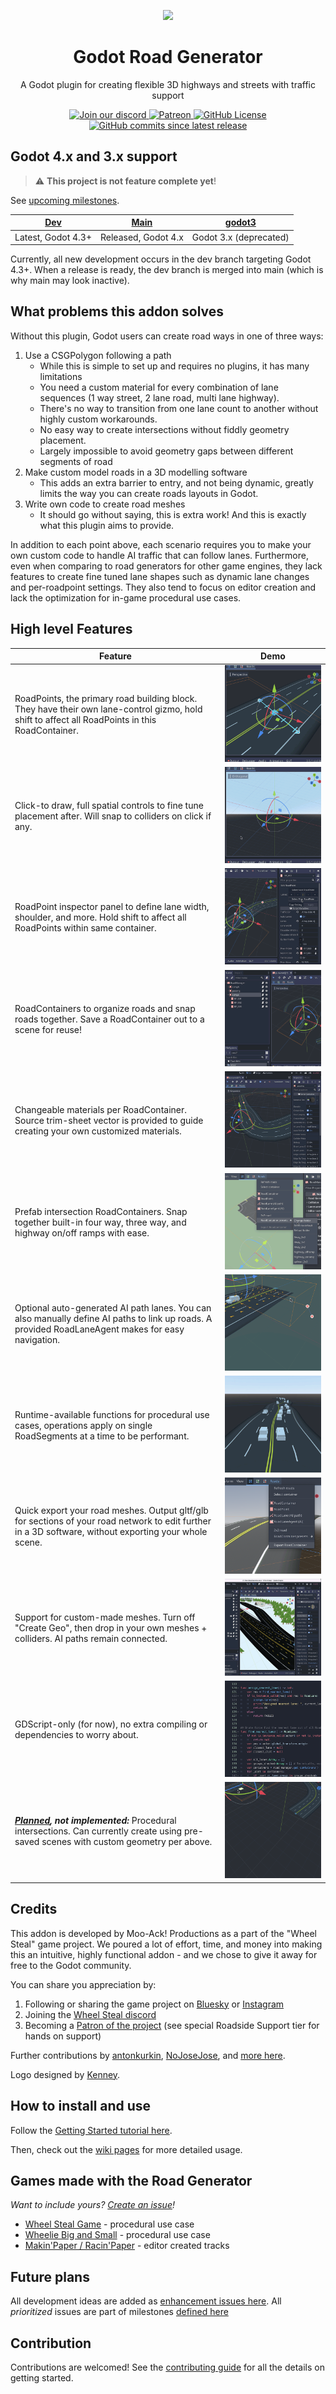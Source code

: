 <p align="center">
  <img src="icon.png" />
</p>

<h1 align="center">Godot Road Generator</h1>

<p align="center">A Godot plugin for creating flexible 3D highways and streets with traffic support</p>

<p align="center">
	<a href="https://discord.com/invite/gttJWznb4a">
	  <img src="https://img.shields.io/discord/802981313203798017.svg?label=&logo=discord&logoColor=ffffff&color=7389D8&labelColor=6A7EC2" alt="Join our discord" />
	</a>
	<a href="https://www.patreon.com/WheelStealGame">
	  <img src="https://img.shields.io/badge/Patreon-Support%20Us!-orange.svg" alt="Patreon" />
	</a>
	<a href="https://github.com/TheDuckCow/godot-road-generator/blob/main/LICENSE">
	  <img src="https://img.shields.io/github/license/theduckcow/godot-road-generator" alt="GitHub License" />
	</a>
	<a href="https://github.com/TheDuckCow/godot-road-generator/releases">
	  <img src="https://img.shields.io/github/commits-since/theduckcow/godot-road-generator/latest" alt="GitHub commits since latest release" />
	</a>
</p>



## Godot 4.x and 3.x support

> :warning: **This project is not feature complete yet**!

See [upcoming milestones](https://github.com/TheDuckCow/godot-road-generator/milestones).

| [Dev](https://github.com/TheDuckCow/godot-road-generator/tree/dev) | [Main](https://github.com/TheDuckCow/godot-road-generator/tree/main) | [godot3](https://github.com/TheDuckCow/godot-road-generator/tree/godot3) |
| --- | ---- | ------ |
| Latest, Godot 4.3+ | Released, Godot 4.x | Godot 3.x (deprecated) |


Currently, all new development occurs in the dev branch targeting Godot 4.3+. When a release is ready, the dev branch is merged into main (which is why main may look inactive).

## What problems this addon solves

Without this plugin, Godot users can create road ways in one of three ways:

1. Use a CSGPolygon following a path
	- While this is simple to set up and requires no plugins, it has many limitations
	- You need a custom material for every combination of lane sequences (1 way street, 2 lane road, multi lane highway).
	- There's no way to transition from one lane count to another without highly custom workarounds.
	- No easy way to create intersections without fiddly geometry placement.
	- Largely impossible to avoid geometry gaps between different segments of road
2. Make custom model roads in a 3D modelling software
	- This adds an extra barrier to entry, and not being dynamic, greatly limits the way you can create roads layouts in Godot.
3. Write own code to create road meshes
	- It should go without saying, this is extra work! And this is exactly what this plugin aims to provide.

In addition to each point above, each scenario requires you to make your own custom code to handle AI traffic that can follow lanes. Furthermore, even when comparing to road generators for other game engines, they lack features to create fine tuned lane shapes such as dynamic lane changes and per-roadpoint settings. They also tend to focus on editor creation and lack the optimization for in-game procedural use cases.

## High level Features

| Feature | Demo |
| ------- | -----|
| RoadPoints, the primary road building block. They have their own lane-control gizmo, hold shift to affect all RoadPoints in this RoadContainer. | ![roadpoint widget](./demo/gifs/roadpoint_widget.gif) |
| Click-to draw, full spatial controls to fine tune placement after. Will snap to colliders on click if any. | ![click to draw](./demo/gifs/click_to_draw.gif) |
| RoadPoint inspector panel to define lane width, shoulder, and more. Hold shift to affect all RoadPoints within same container. | ![inspector panel](./demo/gifs/inspector_panel.gif) |
| RoadContainers to organize roads and snap roads together. Save a RoadContainer out to a scene for reuse! | ![Containers](./demo/gifs/containers.gif) |
| Changeable materials per RoadContainer. Source trim-sheet vector is provided to guide creating your own customized materials. | ![Material swap](./demo/gifs/material_swap.gif) |
| Prefab intersection RoadContainers. Snap together built-in four way, three way, and highway on/off ramps with ease. | ![Prefab containers](./demo/gifs/prefab_roadcontainers.gif) |
| Optional auto-generated AI path lanes. You can also manually define AI paths to link up roads. A provided RoadLaneAgent makes for easy navigation. | ![AI path demo](./demo/gifs/ai_lanes.gif) |
| Runtime-available functions for procedural use cases, operations apply on single RoadSegments at a time to be performant. | ![Procedural demo](./demo/gifs/procedural_demo.gif) |
| Quick export your road meshes. Output gltf/glb for sections of your road network to edit further in a 3D software, without exporting your whole scene. | ![Export road mesh](./demo/gifs/export_geo.png) |
| Support for custom-made meshes. Turn off "Create Geo", then drop in your own meshes + colliders. AI paths remain connected. | ![Custom road meshes demo](./demo/gifs/custom_geo.gif) |
| GDScript-only (for now), no extra compiling or dependencies to worry about. | ![GDScript only](./demo/gifs/gdscript-only.png) |
| ***[Planned](https://github.com/TheDuckCow/godot-road-generator/issues/121), not implemented:*** Procedural intersections. Can currently create using pre-saved scenes with custom geometry per above. | ![Planned intersections](./demo/gifs/intersection.gif) |


## Credits

This addon is developed by Moo-Ack! Productions as a part of the "Wheel Steal" game project. We poured a lot of effort, time, and money into making this an intuitive, highly functional addon - and we chose to give it away for free to the Godot community.

You can share you appreciation by:

1. Following or sharing the game project on [Bluesky](https://bsky.app/profile/wheelstealgame.bsky.social) or [Instagram](https://www.instagram.com/wheelstealgame/)
1. Joining the [Wheel Steal discord](https://discord.gg/gttJWznb4a)
1. Becoming a [Patron of the project](https://www.patreon.com/WheelStealGame) (see special Roadside Support tier for hands on support)

Further contributions by [antonkurkin](https://github.com/antonkurkin), [NoJoseJose](https://github.com/NoJoseJose), and [more here](https://github.com/theduckcow/godot-road-generator/graphs/contributors).

Logo designed by [Kenney](https://www.kenney.nl/assets).

## How to install and use

Follow the [Getting Started tutorial here](https://github.com/TheDuckCow/godot-road-generator/wiki/A-getting-started-tutorial).


Then, check out the [wiki pages](https://github.com/TheDuckCow/godot-road-generator/wiki) for more detailed usage.


## Games made with the Road Generator

*Want to include yours? [Create an issue](https://github.com/TheDuckCow/godot-road-generator/issues/new)!*

- [Wheel Steal Game](https://wheelstealgame.com/) - procedural use case
- [Wheelie Big and Small](https://theduckcow.itch.io/wheelie-big-and-small) - procedural use case
- [Makin'Paper / Racin'Paper](https://theduckcow.com/2024/paper-games-win-hearts-gdko-2024/) - editor created tracks


## Future plans

All development ideas are added as [enhancement issues here](https://github.com/TheDuckCow/godot-road-generator/issues?q=is%3Aopen+is%3Aissue+label%3Aenhancement). All *prioritized* issues are part of milestones [defined here](https://github.com/TheDuckCow/godot-road-generator/milestones)


## Contribution

Contributions are welcomed! See the [contributing guide](https://github.com/TheDuckCow/godot-road-generator/blob/main/CONTRIBUTING.md) for all the details on getting started.
